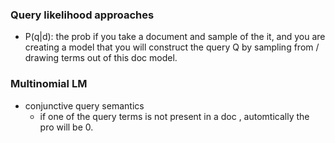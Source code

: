 ### Query likelihood approaches
- P(q|d): the prob if you take a document and sample of the it, and you are creating a model that you will construct the query Q by sampling from / drawing terms out of this doc model.

### Multinomial LM
- conjunctive query semantics
	- if one of the query terms is not present in a doc , automtically the pro will be 0.